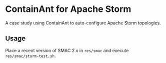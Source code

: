 # ContainAnt for Apache Storm

A case study using ContainAnt to auto-configure Apache Storm topologies.

## Usage

Place a recent version of SMAC 2.x in `res/smac` and 
execute `res/smac/storm-test.sh`.
